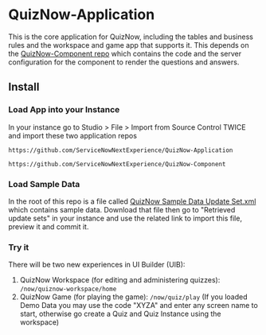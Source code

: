# QuizNow-Application

This is the core application for QuizNow, including the tables and business rules and the workspace and game app that supports it.  This depends on the [QuizNow-Component repo](https://github.com/ServiceNowNextExperience/QuizNow-Component) which contains the code and the server configuration for the component to render the questions and answers.

## Install

### Load App into your Instance
In your instance go to Studio > File > Import from Source Control TWICE and import these two application repos
```
https://github.com/ServiceNowNextExperience/QuizNow-Application
```
```
https://github.com/ServiceNowNextExperience/QuizNow-Component
```

### Load Sample Data

In the root of this repo is a file called [QuizNow Sample Data Update Set.xml](./QuizNow%20Sample%20Data%20Update%20Set.xml) which contains sample data.  Download that file then go to "Retrieved update sets" in your instance and use the related link to import this file, preview it and commit it.

### Try it
There will be two new experiences in UI Builder (UIB):

1. QuizNow Workspace (for editing and administering quizzes): `/now/quiznow-workspace/home`
2. QuizNow Game (for playing the game): `/now/quiz/play` (If you loaded Demo Data you may use the code "XYZA" and enter any screen name to start, otherwise go create a Quiz and Quiz Instance using the workspace)
